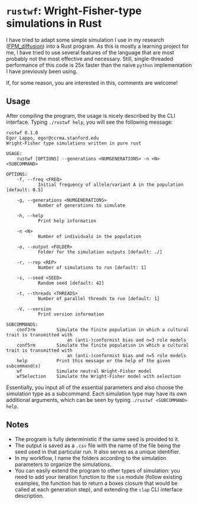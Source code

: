 # `rustwf`: Wright-Fisher-type simulations in Rust

I have tried to adapt some simple simulation I use in my research ([FPM_diffusion](https://github.com/EgorLappo/FPM_diffusion)) into a Rust program. As this is mostly a learning project for me, I have tried to use several features of the language that are most probably not the most effective and necessary. Still, single-threaded performance of this code is 25x faster than the naive `python` implementation I have previously been using.

If, for some reason, you are interested in this, comments are welcome!

## Usage

After compiling the program, the usage is nicely described by the CLI interface. Typing `./rustwf help`, you will see the following message:

```
rustwf 0.1.0
Egor Lappo, egor@ccrma.stanford.edu
Wright-Fisher type simulations written in pure rust

USAGE:
    rustwf [OPTIONS] --generations <NUMGENERATIONS> -n <N> <SUBCOMMAND>

OPTIONS:
    -f, --freq <FREQ>
            Initial frequency of allele/variant A in the population [default: 0.5]

    -g, --generations <NUMGENERATIONS>
            Number of generations to simulate

    -h, --help
            Print help information

    -n <N>
            Number of individuals in the population

    -o, --output <FOLDER>
            Folder for the simulation outputs [default: ./]

    -r, --rep <REP>
            Number of simulations to run [default: 1]

    -s, --seed <SEED>
            Random seed [default: 42]

    -t, --threads <THREADS>
            Number of parallel threads to run [default: 1]

    -V, --version
            Print version information

SUBCOMMANDS:
    conf3rm        Simulate the finite population in which a cultural trait is transmitted with
                       an (anti-)conformist bias and n=3 role models
    conf5rm        Simulate the finite population in which a cultural trait is transmitted with
                       an (anti-)conformist bias and n=5 role models
    help           Print this message or the help of the given subcommand(s)
    wf             Simulate neutral Wright-Fisher model
    wfSelection    Simulate the Wright-Fisher model with selection
```

Essentially, you input all of the essential parameters and also choose the simulation type as a subcommand. Each simulation type may have its own additional arguments, which can be seen by typing `./rustwf <SUBCOMMAND> help`.

## Notes

* The program is fully deterministic if the same seed is provided to it. 
* The output is saved as a `.csv` file with the name of the file being the seed used in that particular run. It also serves as a unique identifier. 
* In my workflow, I name the folders according to the simulation parameters to organize the simulations.
* You can easily extend the program to other types of simulation: you need to add your iteration function to the `sim` module (follow existing examples, the function has to return a boxes closure that would be called at each generation step), and extending the `clap` CLI interface description.
